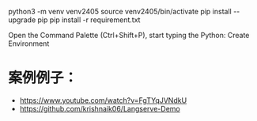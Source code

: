 python3 -m venv venv2405
source venv2405/bin/activate
pip install --upgrade pip
pip install -r requirement.txt

Open the Command Palette (Ctrl+Shift+P), start typing the Python: Create Environment

# 案例例子：
* https://www.youtube.com/watch?v=FgTYqJVNdkU
* https://github.com/krishnaik06/Langserve-Demo
